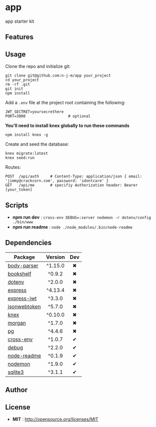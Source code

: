 # app

app starter kit

## Features

## Usage

Clone the repo and initialize git:
```
git clone git@github.com:n-j-m/app your_project
cd your_project
rm -rf .git
git init
npm install
```
Add a ```.env``` file at the project root containing the following:
```
JWT_SECTRET=yoursecrethere
PORT=3000                   # optional
```

**You'll need to install knex globally to run these commands**
```
npm install knex -g
```

Create and seed the database:
```
knex migrate:latest
knex seed:run
```

Routes:
```
POST  /api/auth     # Content-Type: application/json { email: 'jimmy@crackcorn.com', password: 'idontcare' }
GET   /api/me       # specifiy Authorization header: Bearer [your_token]
```

## Scripts

 - **npm run dev** : `cross-env DEBUG=:server nodemon -r dotenv/config ./bin/www`
 - **npm run readme** : `node ./node_modules/.bin/node-readme`

## Dependencies

Package | Version | Dev
--- |:---:|:---:
[body-parser](https://www.npmjs.com/package/body-parser) | ^1.15.0 | ✖
[bookshelf](https://www.npmjs.com/package/bookshelf) | ^0.9.2 | ✖
[dotenv](https://www.npmjs.com/package/dotenv) | ^2.0.0 | ✖
[express](https://www.npmjs.com/package/express) | ^4.13.4 | ✖
[express-jwt](https://www.npmjs.com/package/express-jwt) | ^3.3.0 | ✖
[jsonwebtoken](https://www.npmjs.com/package/jsonwebtoken) | ^5.7.0 | ✖
[knex](https://www.npmjs.com/package/knex) | ^0.10.0 | ✖
[morgan](https://www.npmjs.com/package/morgan) | ^1.7.0 | ✖
[pg](https://www.npmjs.com/package/pg) | ^4.4.6 | ✖
[cross-env](https://www.npmjs.com/package/cross-env) | ^1.0.7 | ✔
[debug](https://www.npmjs.com/package/debug) | ^2.2.0 | ✔
[node-readme](https://www.npmjs.com/package/node-readme) | ^0.1.9 | ✔
[nodemon](https://www.npmjs.com/package/nodemon) | ^1.9.0 | ✔
[sqlite3](https://www.npmjs.com/package/sqlite3) | ^3.1.1 | ✔


## Author



## License

 - **MIT** : http://opensource.org/licenses/MIT